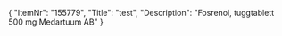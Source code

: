 {
  "ItemNr": "155779",
  "Title": "test",
  "Description": "Fosrenol, tuggtablett 500 mg Medartuum AB"
}